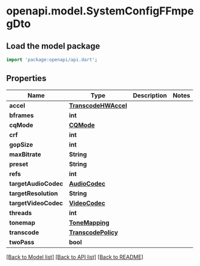 # openapi.model.SystemConfigFFmpegDto

## Load the model package
```dart
import 'package:openapi/api.dart';
```

## Properties
Name | Type | Description | Notes
------------ | ------------- | ------------- | -------------
**accel** | [**TranscodeHWAccel**](TranscodeHWAccel.md) |  | 
**bframes** | **int** |  | 
**cqMode** | [**CQMode**](CQMode.md) |  | 
**crf** | **int** |  | 
**gopSize** | **int** |  | 
**maxBitrate** | **String** |  | 
**preset** | **String** |  | 
**refs** | **int** |  | 
**targetAudioCodec** | [**AudioCodec**](AudioCodec.md) |  | 
**targetResolution** | **String** |  | 
**targetVideoCodec** | [**VideoCodec**](VideoCodec.md) |  | 
**threads** | **int** |  | 
**tonemap** | [**ToneMapping**](ToneMapping.md) |  | 
**transcode** | [**TranscodePolicy**](TranscodePolicy.md) |  | 
**twoPass** | **bool** |  | 

[[Back to Model list]](../README.md#documentation-for-models) [[Back to API list]](../README.md#documentation-for-api-endpoints) [[Back to README]](../README.md)


